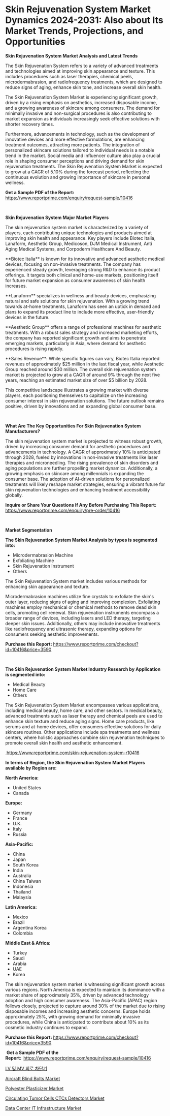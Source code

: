 <p><h1>Skin Rejuvenation System Market Dynamics 2024-2031: Also about Its Market Trends, Projections, and Opportunities</h1></p><p><strong>Skin Rejuvenation System Market Analysis and Latest Trends</strong></p>
<p><p>The Skin Rejuvenation System refers to a variety of advanced treatments and technologies aimed at improving skin appearance and texture. This includes procedures such as laser therapies, chemical peels, microdermabrasion, and radiofrequency treatments, which are designed to reduce signs of aging, enhance skin tone, and increase overall skin health. </p><p>The Skin Rejuvenation System Market is experiencing significant growth, driven by a rising emphasis on aesthetics, increased disposable income, and a growing awareness of skincare among consumers. The demand for minimally invasive and non-surgical procedures is also contributing to market expansion as individuals increasingly seek effective solutions with shorter recovery times.</p><p>Furthermore, advancements in technology, such as the development of innovative devices and more effective formulations, are enhancing treatment outcomes, attracting more patients. The integration of personalized skincare solutions tailored to individual needs is a notable trend in the market. Social media and influencer culture also play a crucial role in shaping consumer perceptions and driving demand for skin rejuvenation treatments. The Skin Rejuvenation System Market is expected to grow at a CAGR of 5.10% during the forecast period, reflecting the continuous evolution and growing importance of skincare in personal wellness.</p></p>
<p><strong>Get a Sample PDF of the Report:&nbsp;</strong> <a href="https://www.reportprime.com/enquiry/request-sample/10416">https://www.reportprime.com/enquiry/request-sample/10416</a></p>
<p>&nbsp;</p>
<p><strong>Skin Rejuvenation System Major Market Players</strong></p>
<p><p>The skin rejuvenation system market is characterized by a variety of players, each contributing unique technologies and products aimed at improving skin health and appearance. Key players include Biotec Italia, Lanaform, Aesthetic Group, Medicoson, DJM Medical Instrument, Anti Aging Medical Systems, and Corpoderm Healthcare And Beauty.</p><p>**Biotec Italia** is known for its innovative and advanced aesthetic medical devices, focusing on non-invasive treatments. The company has experienced steady growth, leveraging strong R&D to enhance its product offerings. It targets both clinical and home-use markets, positioning itself for future market expansion as consumer awareness of skin health increases.</p><p>**Lanaform** specializes in wellness and beauty devices, emphasizing natural and safe solutions for skin rejuvenation. With a growing trend towards at-home treatments, Lanaform has seen an uptick in demand and plans to expand its product line to include more effective, user-friendly devices in the future.</p><p>**Aesthetic Group** offers a range of professional machines for aesthetic treatments. With a robust sales strategy and increased marketing efforts, the company has reported significant growth and aims to penetrate emerging markets, particularly in Asia, where demand for aesthetic procedures is rising rapidly.</p><p>**Sales Revenue**: While specific figures can vary, Biotec Italia reported revenues of approximately $25 million in the last fiscal year, while Aesthetic Group reached around $30 million. The overall skin rejuvenation system market is projected to grow at a CAGR of around 9% through the next five years, reaching an estimated market size of over $5 billion by 2028.</p><p>This competitive landscape illustrates a growing market with diverse players, each positioning themselves to capitalize on the increasing consumer interest in skin rejuvenation solutions. The future outlook remains positive, driven by innovations and an expanding global consumer base.</p></p>
<p>&nbsp;</p>
<p><strong>What Are The Key Opportunities For Skin Rejuvenation System Manufacturers?</strong></p>
<p><p>The skin rejuvenation system market is projected to witness robust growth, driven by increasing consumer demand for aesthetic procedures and advancements in technology. A CAGR of approximately 10% is anticipated through 2028, fueled by innovations in non-invasive treatments like laser therapies and microneedling. The rising prevalence of skin disorders and aging populations are further propelling market dynamics. Additionally, a growing emphasis on skincare among millennials is expanding the consumer base. The adoption of AI-driven solutions for personalized treatments will likely reshape market strategies, ensuring a vibrant future for skin rejuvenation technologies and enhancing treatment accessibility globally.</p></p>
<p><strong>Inquire or Share Your Questions If Any Before Purchasing This Report:</strong> <a href="https://www.reportprime.com/enquiry/pre-order/10416">https://www.reportprime.com/enquiry/pre-order/10416</a></p>
<p>&nbsp;</p>
<p><strong>Market Segmentation</strong></p>
<p><strong>The Skin Rejuvenation System Market Analysis by types is segmented into:</strong></p>
<p><ul><li>Microdermabrasion Machine</li><li>Exfoliating Machine</li><li>Skin Rejuvenation Instrument</li><li>Others</li></ul></p>
<p><p>The Skin Rejuvenation System market includes various methods for enhancing skin appearance and texture. </p><p>Microdermabrasion machines utilize fine crystals to exfoliate the skin's outer layer, reducing signs of aging and improving complexion. Exfoliating machines employ mechanical or chemical methods to remove dead skin cells, promoting cell renewal. Skin rejuvenation instruments encompass a broader range of devices, including lasers and LED therapy, targeting deeper skin issues. Additionally, others may include innovative treatments like radiofrequency and ultrasonic therapy, expanding options for consumers seeking aesthetic improvements.</p></p>
<p><strong>Purchase this Report:&nbsp;</strong><a href="https://www.reportprime.com/checkout?id=10416&price=3590">https://www.reportprime.com/checkout?id=10416&price=3590</a></p>
<p>&nbsp;</p>
<p><strong>The Skin Rejuvenation System Market Industry Research by Application is segmented into:</strong></p>
<p><ul><li>Medical Beauty</li><li>Home Care</li><li>Others</li></ul></p>
<p><p>The Skin Rejuvenation System Market encompasses various applications, including medical beauty, home care, and other sectors. In medical beauty, advanced treatments such as laser therapy and chemical peels are used to enhance skin texture and reduce aging signs. Home care products, like serums and at-home devices, offer consumers effective solutions for daily skincare routines. Other applications include spa treatments and wellness centers, where holistic approaches combine skin rejuvenation techniques to promote overall skin health and aesthetic enhancement.</p></p>
<p><a href="https://www.reportprime.com/skin-rejuvenation-system-r10416">&nbsp;https://www.reportprime.com/skin-rejuvenation-system-r10416</a></p>
<p><strong>In terms of Region, the Skin Rejuvenation System Market Players available by Region are:</strong></p>
<p>
    <p> <strong> North America: </strong>
        <ul>
            <li>United States</li>
            <li>Canada</li>
        </ul>
        </p> 
    <p> <strong> Europe: </strong>
        <ul>
            <li>Germany</li>
            <li>France</li>
            <li>U.K.</li>
            <li>Italy</li>
            <li>Russia</li>
        </ul>
        </p> 
    <p> <strong> Asia-Pacific: </strong>
        <ul>
            <li>China</li>
            <li>Japan</li>
            <li>South Korea</li>
            <li>India</li>
            <li>Australia</li>
            <li>China Taiwan</li>
            <li>Indonesia</li>
            <li>Thailand</li>
            <li>Malaysia</li>
        </ul>
        </p> 
    <p> <strong> Latin America: </strong>
        <ul>
            <li>Mexico</li>
            <li>Brazil</li>
            <li>Argentina Korea</li>
            <li>Colombia</li>
        </ul>
        </p> 
    <p> <strong> Middle East & Africa: </strong>
        <ul>
            <li>Turkey</li>
            <li>Saudi</li>
            <li>Arabia</li>
            <li>UAE</li>
            <li>Korea</li>
        </ul>
    </p>
    </p>
<p><p>The skin rejuvenation system market is witnessing significant growth across various regions. North America is expected to maintain its dominance with a market share of approximately 35%, driven by advanced technology adoption and high consumer awareness. The Asia-Pacific (APAC) region follows closely, projected to capture around 30% of the market due to rising disposable incomes and increasing aesthetic concerns. Europe holds approximately 25%, with growing demand for minimally invasive procedures, while China is anticipated to contribute about 10% as its cosmetic industry continues to expand.</p></p>
<p><strong>Purchase this Report: </strong><a href="https://www.reportprime.com/checkout?id=10416&price=3590">https://www.reportprime.com/checkout?id=10416&price=3590</a></p>
<p>&nbsp;<strong>Get a Sample PDF of the Report:&nbsp;&nbsp;</strong><a href="https://www.reportprime.com/enquiry/request-sample/10416">https://www.reportprime.com/enquiry/request-sample/10416</a></p>
<p><strong></strong></p>
<p><p><a href="https://medium.com/@feliciasummers98/%EC%84%B8%EA%B3%84-lv-and-mv-circuit-breakers-market-%EC%9D%80-2024%EC%97%90%EC%84%9C-2031%EB%A1%9C-%EC%97%B0%ED%8F%89%EA%B7%A0-%EC%A6%9D%EA%B0%80%EC%9C%A8%EC%9D%84-%EB%B3%B4%EC%9D%BC-%EA%B2%83%EC%9C%BC%EB%A1%9C-%EC%98%88%EC%83%81%EB%90%A9%EB%8B%88%EB%8B%A4-552629862b40?postPublishedType=initial">LV 및 MV 회로 차단기</a></p><p><a href="https://medium.com/@kimvicki3211/the-aircraft-blind-bolts-market-has-experienced-impressive-growth-in-recent-years-expanding-its-a58db6179eb0">Aircraft Blind Bolts Market</a></p><p><a href="https://issuu.com/reportprime-2/docs/polyester-plasticizer-market-size-2_3aa4e7247db0b3">Polyester Plasticizer Market</a></p><p><a href="https://github.com/jeffreybishop26/Market-Research-Report-List-1/blob/main/circulating-tumor-cells-ctcs-detectors-market.md">Circulating Tumor Cells CTCs Detectors Market</a></p><p><a href="https://www.linkedin.com/pulse/strategic-market-insights-navigating-global-data-center-infrastructure-amdce?trackingId=C0FNEtsoRPe%2B21xuc%2FPuzQ%3D%3D">Data Center IT Infrastructure Market</a></p></p>